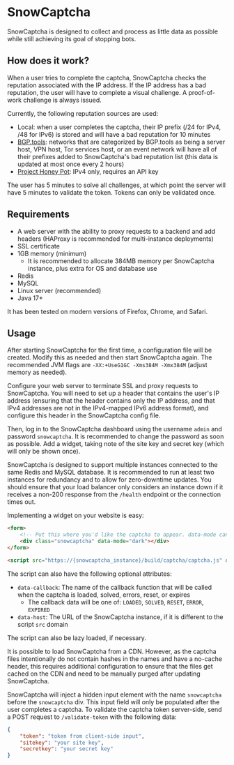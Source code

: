 # SnowCaptcha

SnowCaptcha is designed to collect and process as little data as possible while still achieving its goal of stopping bots.

## How does it work?

When a user tries to complete the captcha, SnowCaptcha checks the reputation associated with the IP address. If the IP address has a bad reputation, the user will have to complete a visual challenge. A proof-of-work challenge is always issued.

Currently, the following reputation sources are used:
- Local: when a user completes the captcha, their IP prefix (/24 for IPv4, /48 for IPv6) is stored and will have a bad reputation for 10 minutes
- [BGP.tools](https://bgp.tools): networks that are categorized by BGP.tools as being a server host, VPN host, Tor services host, or an event network will have all of their prefixes added to SnowCaptcha's bad reputation list (this data is updated at most once every 2 hours)
- [Project Honey Pot](https://www.projecthoneypot.org): IPv4 only, requires an API key

The user has 5 minutes to solve all challenges, at which point the server will have 5 minutes to validate the token. Tokens can only be validated once.

## Requirements

- A web server with the ability to proxy requests to a backend and add headers (HAProxy is recommended for multi-instance deployments)
- SSL certificate
- 1GB memory (minimum)
  - It is recommended to allocate 384MB memory per SnowCaptcha instance, plus extra for OS and database use
- Redis
- MySQL
- Linux server (recommended)
- Java 17+

It has been tested on modern versions of Firefox, Chrome, and Safari.

## Usage

After starting SnowCaptcha for the first time, a configuration file will be created. Modify this as needed and then start SnowCaptcha again. The recommended JVM flags are `-XX:+UseG1GC -Xms384M -Xmx384M` (adjust memory as needed).

Configure your web server to terminate SSL and proxy requests to SnowCaptcha. You will need to set up a header that contains the user's IP address (ensuring that the header contains only the IP address, and that IPv4 addresses are not in the IPv4-mapped IPv6 address format), and configure this header in the SnowCaptcha config file.

Then, log in to the SnowCaptcha dashboard using the username `admin` and password `snowcaptcha`. It is recommended to change the password as soon as possible. Add a widget, taking note of the site key and secret key (which will only be shown once).

SnowCaptcha is designed to support multiple instances connected to the same Redis and MySQL database. It is recommended to run at least two instances for redundancy and to allow for zero-downtime updates. You should ensure that your load balancer only considers an instance down if it receives a non-200 response from the `/health` endpoint or the connection times out.

Implementing a widget on your website is easy:
```html
<form>
    <!-- Put this where you'd like the captcha to appear. data-mode can be "light" (default) or "dark" -->
    <div class="snowcaptcha" data-mode="dark"></div>
</form>

<script src="https://{snowcaptcha_instance}/build/captcha/captcha.js" data-sitekey="{ your_site_key }" async></script>
```

The script can also have the following optional attributes:
- `data-callback`: The name of the callback function that will be called when the captcha is loaded, solved, errors, reset, or expires
  - The callback data will be one of: `LOADED`, `SOLVED`, `RESET`, `ERROR`, `EXPIRED`
- `data-host`: The URL of the SnowCaptcha instance, if it is different to the script `src` domain

The script can also be lazy loaded, if necessary.

It is possible to load SnowCaptcha from a CDN. However, as the captcha files intentionally do not contain hashes in the names and have a no-cache header, this requires additional configuration to ensure that the files get cached on the CDN and need to be manually purged after updating SnowCaptcha.

SnowCaptcha will inject a hidden input element with the name `snowcaptcha` before the `snowcaptcha` div. This input field will only be populated after the user completes a captcha. To validate the captcha token server-side, send a POST request to `/validate-token` with the following data:
```json
{
    "token": "token from client-side input",
    "sitekey": "your site key",
    "secretkey": "your secret key"
}
```